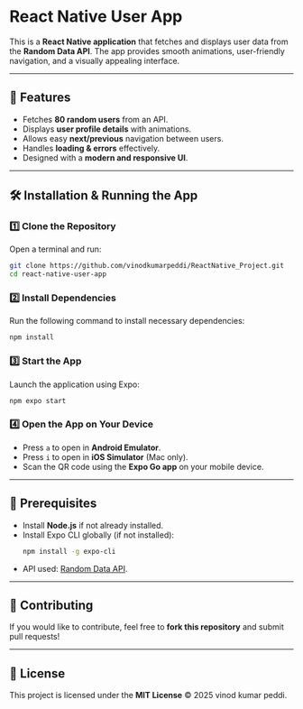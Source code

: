 # React Native User App

This is a **React Native application** that fetches and displays user data from the **Random Data API**. The app provides smooth animations, user-friendly navigation, and a visually appealing interface.

---

## 🚀 Features

- Fetches **80 random users** from an API.
- Displays **user profile details** with animations.
- Allows easy **next/previous** navigation between users.
- Handles **loading & errors** effectively.
- Designed with a **modern and responsive UI**.

---

## 🛠️ Installation & Running the App

### **1️⃣ Clone the Repository**
Open a terminal and run:
```sh
git clone https://github.com/vinodkumarpeddi/ReactNative_Project.git
cd react-native-user-app
```

### **2️⃣ Install Dependencies**
Run the following command to install necessary dependencies:
```sh
npm install
```

### **3️⃣ Start the App**
Launch the application using Expo:
```sh
npm expo start
```

### **4️⃣ Open the App on Your Device**
- Press `a` to open in **Android Emulator**.
- Press `i` to open in **iOS Simulator** (Mac only).
- Scan the QR code using the **Expo Go app** on your mobile device.

---

## 📌 Prerequisites
- Install **Node.js** if not already installed.
- Install Expo CLI globally (if not installed):
  ```sh
  npm install -g expo-cli
  ```
- API used: [Random Data API](https://random-data-api.com/api/users/random_user?size=80).

---

## 🤝 Contributing
If you would like to contribute, feel free to **fork this repository** and submit pull requests!

---

## 📜 License
This project is licensed under the **MIT License** © 2025 vinod kumar peddi.

